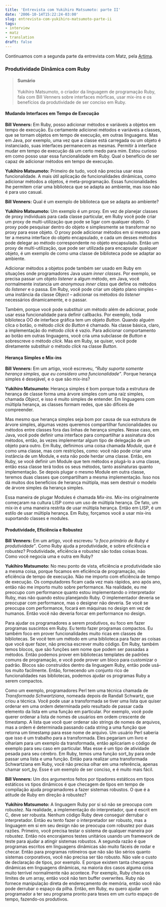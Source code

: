 ```yaml
---
title: 'Entrevista com Yukihiro Matsumoto: parte II'
date: '2006-10-14T15:22:24-03:00'
slug: entrevista-com-yukihiro-matsumoto-parte-ii
tags:
- interview
- matz
- translation
draft: false
---
```


Continuamos com a segunda parte da entrevista com Matz, pela [Artima](http://www.artima.com/intv/tuesday.html).

### Produtividade Dinâmica com Ruby

> #### Sumário
> 
> Yukihiro Matsumoto, o criador da linguagem de programação Ruby, fala com Bill Venners sobre interfaces mórficas, usar mix-ins e os benefícios da produtividade de ser conciso em Ruby.


#### Mudando Interfaces em Tempo de Execução

**Bill Venners:** Em Ruby, posso adicionar métodos e variáveis a objetos em tempo de execução. Eu certamente adicionei métodos e variáveis a classes, que se tornam objetos em tempo de execução, em outras linguagens. Mas em Java, por exemplo, uma vez que a classe está carregada ou um objeto é instanciado, suas interfaces permanecem as mesmas. Permitir à interface mudar em tempo de execução dá um certo medo para mim. Estou curioso em como posso usar essa funcionalidade em Ruby. Qual o benefício de ser capaz de adicionar métodos em tempo de execução.

**Yukihiro Matsumoto:** Primeiro de tudo, você não precisa usar essa funcionalidade. A mais útil aplicação de funcionalidades dinâmicas, como adicionar métodos a objetos, é meta-programação. Essas funcionalidades lhe permitem criar uma biblioteca que se adapta ao ambiente, mas isso não é para uso casual.

**Bill Venners:** Qual é um exemplo de biblioteca que se adapta ao ambiente?

**Yukihiro Matsumoto:** Um exemplo é um proxy. Em vez de planejar classes de proxy individuais para cada classe particular, em Ruby você pode criar um proxy de multi-utilização que pode se ligar com qualquer objeto. O proxy pode pesquisar dentro do objeto e simplesmente se transformar no proxy para esse objeto. O proxy pode adicionar métodos em si mesmo para ter a mesma interface do objeto encapsulado, e cada um desses métodos pode delegar ao método correspondente no objeto encapsulado. Então um proxy de multi-utilização, que pode ser utilizada para encapsular qualquer objeto, é um exemplo de como uma classe de biblioteca pode se adaptar ao ambiente.

Adicionar métodos a objetos pode também ser usado em Ruby em situações onde programadores Java usam _inner classes_. Por exemplo, se precisa passar um objeto _listener_ a algum método, em Java, você normalmente instancia um _anonymous inner class_ que define os métodos do _listener_ e o passa. Em Ruby, você pode criar um objeto plano simples – uma instância da classe _Object_ – adicionar os métodos do _listener_ necessários dinamicamente, e o passar.

Também, porque você pode substituir um método além de adicionar, pode usar essa funcionalidade para definir callbacks. Por exemplo, toda biblioteca OO de interface gráfica tem um objeto _Button_. Quando alguém clica o botão, o método _click_ do _Button_ é chamado. Na classe básica, claro, a implementação do método _click_ é vazio. Para adicionar comportamento ao botão em outras linguagens, você cria uma subclasse de _Button_ e sobrescreve o método _click_. Mas em Ruby, se quiser, você pode diretamente substituir o método _click_ na classe _Button_.

#### Herança Simples e Mix-ins

**Bill Venners:** Em um artigo, você escreveu, _“Ruby suporta somente herança simples, que eu considero uma funcionalidade”_. Porque herança simples é desejável, e o que são mix-ins?

**Yukihiro Matsumoto:** Herança simples é bom porque toda a estrutura de herança de classe forma uma árvore simples com uma raíz simples, chamada _Object_, e isso é muito simples de entender. Em linguagens com múltipla herança, as classes formam redes, que são difíceis de compreender.

Mas mesmo que herança simples seja bom por causa de sua estrutura de árvore simples, algumas vezes queremos compartilhar funcionalidades ou métodos entre classes fora das linhas de herança simples. Nesse caso, em Java, você pode definir uma interface para compartilhar a assinatura dos métodos, então, às vezes implementar algum tipo de delegação de um objeto para outro. Em Ruby, definimos uma coisa chamada _Module_, que é como uma classe, mas com restrições, como: você não pode criar uma instância de um Module, e esta não pode herdar uma classe. Então, em Ruby, se você definir um Module que tem métodos e plugá-lo a uma classe, então essa classe terá todos os seus métodos, tanto assinaturas quanto implementação. Se depois plugar o mesmo Module em outra classe, teremos duas classes que compartilham a mesma implementação. Isso nos dá muitos dos benefícios de herança múltipla, mas sem destruir o modelo de árvore simples da herança simples.

Essa maneira de plugar Modules é chamada _Mix-ins_. Mix-ins originalmente começaram na cultura LISP como um uso de múltipla herança. De fato, um mix-in é uma maneira restrita de usar múltipla herança. Então em LISP, é um estilo de usar múltipla herança. Em Ruby, forçamos você a usar mix-ins suportando classes e modules.

#### Produtividade, Eficiência e Robustez

**Bill Venners:** Em um artigo, você escreveu _“o foco primário de Ruby é produtividade”_. Como Ruby ajuda a produtividade, e sobre eficiência e robustez? Produtividade, eficiência e robustez são todas coisas boas. Como você negocia uma e outra em Ruby?

**Yukihiro Matsumoto:** No meu ponto de vista, eficiência e produtividade são a mesma coisa, porque focamos em eficiência de programação, não eficiência de tempo de execução. Não me importo com eficiência de tempo de execução. Os computadores ficam cada vez mais rápidos, ano após ano, então não me importo muito sobre performance. Na realidade, eu me preocupo com performance quanto estou implementando o interpretador Ruby, mas não quando estou planejando Ruby. O implementador deveria se preocupar com performance, mas o designer não deveria. Se você se preocupa com performance, focará em máquinas no design em vez de humanos. Então você não deveria forcar em performance no design.

Para ajudar os programadores a serem produtivos, eu foco em fazer programas suscintos em Ruby. Eu tento fazer programas compactos. Eu também foco em prover funcionalidades muito ricas em classes de bibliotecas. Se você tem um método em uma biblioteca para fazer as coisas que você quer fazer, não precisa escrever muito código. Em Ruby, também temos blocos, que são funções sem nome que podem ser passadas a métodos. Então podemos prover em bibliotecas templates de padrões comuns de programação, e você pode prover um bloco para customizar o padrão. Blocos são construídos dentro da linguagem Ruby, então pode usá-los muito facilmente. Então, fornecendo um conjunto rico de funcionalidades nas bibliotecas, podemos ajudar os programas Ruby a serem compactos.

Como um exemplo, programadores Perl tem uma técnica chamada de _Transformada Schwartziana_, nomeada depois de Randall Schwartz, que criou a técnica. Você pode usar a transformada se tiver uma lista que quiser ordenar em uma ordem determinada pelo resultado de passar cada elemento da lista em uma função em particular. Por exemplo, você pode querer ordenar a lista de nomes de usuários em ordem crescente de timestamp. A lista que você quer ordenar são strings de nomes de arquivos, mas a ordem é determinada passando cada string a uma função que retorna um timestamp para esse nome de arquivo. Um usuário Perl saberia que isso é um trabalho para a transformada. Eles pegariam um livro e olhariam para um exemplo da transformada, então aplicariam o código de exemplo para seu caso em particular. Mas esse é um tipo de atividade pesada para seu cérebro. Em Ruby, temos uma função sort_by para onde passar uma lista e uma função. Então para realizar uma transformada Schwartziana em Ruby, você não precisa olhar em uma referência, apenas chamar sort_by. Esse é um exemplo de ser conciso, e é muito mais fácil.

**Bill Venners:** Um dos argumentos feitos por tipadores estáticos em tipos estáticos vs tipos dinâmicos é que checagem de tipos em tempo de compilação ajuda programadores a fazer sistemas robustos. O que é a atitude de Ruby em direção à robustez?

**Yukihiro Matsumoto:** A linguagem Ruby por si só não se preocupa com robustez. Na realidade, a implementação do interpretador, que é escrit em C, deve ser robusta. Nenhum código Ruby deve conseguir derrubar o interpretador. Então eu tento fazer o interpretador ser robusto, mas a linguagem em si em seu design não se preocupa com robustez por duas razões. Primeiro, você precisa testar o sistema de qualquer maneira por robustez. Então nós encorajamos testes unitários usando um framework de teste para ajudar a atingir sistemas robustos. A segunda razão é que programas escritos em linguagens dinâmicas são muito fáceis de rodar e checar. Então para programas rotineiros que não são tão sérios quanto sistemas corporativos, você não precisa ser tão robusto. Não vale o custo de declaração de tipos, por exemplo. E porque existem tanta checagens dinâmicas em linguagens dinâmicas, na maioria dos casos alguma coisa muito terrível normalmente não acontece. Por exemplo, Ruby checa os limites de um array, então você não tem buffer overwrites. Ruby não fornece manipulação direta de endereçamento de memória, então você não pode derrubar o espaço da pilha. Então, em Ruby, eu quero ajudar um programador a ter seu programa pronto para teses em um curto espaço de tempo, fazendo-os produtivos.

